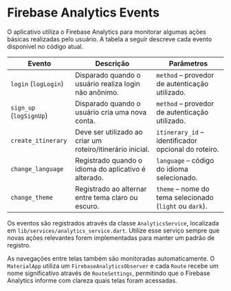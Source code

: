 # Firebase Analytics Events

O aplicativo utiliza o Firebase Analytics para monitorar algumas ações básicas realizadas pelo usuário. A tabela a seguir descreve cada evento disponível no código atual.

| Evento | Descrição | Parâmetros |
|-------|-----------|------------|
| `login` (`logLogin`) | Disparado quando o usuário realiza login não anônimo. | `method` – provedor de autenticação utilizado. |
| `sign_up` (`logSignUp`) | Disparado quando o usuário cria uma nova conta. | `method` – provedor de autenticação utilizado. |
| `create_itinerary` | Deve ser utilizado ao criar um roteiro/itinerário inicial. | `itinerary_id` – identificador opcional do roteiro. |
| `change_language` | Registrado quando o idioma do aplicativo é alterado. | `language` – código do idioma selecionado. |
| `change_theme` | Registrado ao alternar entre tema claro ou escuro. | `theme` – nome do tema selecionado (`light` ou `dark`). |

Os eventos são registrados através da classe `AnalyticsService`, localizada em `lib/services/analytics_service.dart`. Utilize esse serviço sempre que novas ações relevantes forem implementadas para manter um padrão de registro.

As navegações entre telas também são monitoradas automaticamente. O `MaterialApp` utiliza um `FirebaseAnalyticsObserver` e cada `Route` recebe um nome significativo através de `RouteSettings`, permitindo que o Firebase Analytics informe com clareza quais telas foram acessadas.
